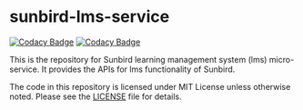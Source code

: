 # sunbird-lms-service

[![Codacy Badge](https://api.codacy.com/project/badge/Grade/67a758493a784952bee65bc6c0946a7a)](https://app.codacy.com/app/sudarshanswati/sudarshanswati?utm_source=github.com&utm_medium=referral&utm_content=sudarshanswati/sunbird-lms-service&utm_campaign=Badge_Grade_Settings)
[![Codacy Badge](https://api.codacy.com/project/badge/Grade/b963e5ed122f47b5a27b19a87d9fa6de)](https://app.codacy.com/app/sunbird-bot/sunbird-lms-service?utm_source=github.com&utm_medium=referral&utm_content=project-sunbird/sunbird-lms-service&utm_campaign=Badge_Grade_Settings)

This is the repository for Sunbird learning management system (lms) micro-service. It provides the APIs for lms functionality of Sunbird.

The code in this repository is licensed under MIT License unless otherwise noted. Please see the [LICENSE](https://github.com/project-sunbird/sunbird-lms-service/blob/master/LICENSE) file for details.
